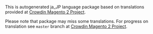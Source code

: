 This is autogenerated ja_JP language package based on translations provided at [Crowdin Magento 2 Project](https://crowdin.com/project/magento-2).

Please note that package may miss some translations. For progress on translation see `master` branch at  [Crowdin Magento 2 Project](https://crowdin.com/project/magento-2).